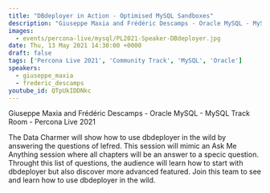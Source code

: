 ```yaml
---
title: "DBdeployer in Action - Optimised MySQL Sandboxes"
description: "Giuseppe Maxia and Frédéric Descamps - Oracle MySQL - MySQL Track Room - Percona Live 2021"
images:
  - events/percona-live/mysql/PL2021-Speaker-DBdeployer.jpg
date: Thu, 13 May 2021 14:30:00 +0000
draft: false
tags: ['Percona Live 2021', 'Community Track', 'MySQL', 'Oracle']
speakers:
  - giuseppe_maxia
  - frederic_descamps
youtube_id: QTpUkIDDNkc
---
```


Giuseppe Maxia and Frédéric Descamps - Oracle MySQL - MySQL Track Room - Percona Live 2021

The Data Charmer will show how to use dbdeployer in the wild by answering the questions of lefred. This session will mimic an Ask Me Anything session where all chapters will be an answer to a specic question. Throught this list of questions, the audience will learn how to start with dbdeployer but also discover more advanced featured.
Join this team to see and learn how to use dbdeployer in the wild.